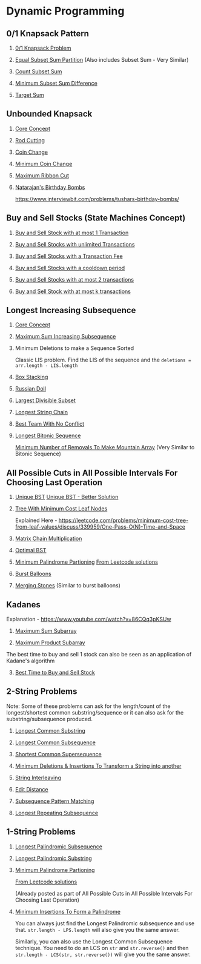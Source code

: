 # Dynamic Programming

## 0/1 Knapsack Pattern

1. [0/1 Knapsack Problem](./Notes/0-1Knapsack.md)

2. [Equal Subset Sum Partition](./Notes/Equal-Subset-Sum-Partition.md)
   (Also includes Subset Sum - Very Similar)

3. [Count Subset Sum](./Notes/count-subset-sum.md)

4. [Minimum Subset Sum Difference](./Notes/Minimum-Subset-Sum-Difference.md)

5. [Target Sum](./Notes/Target-Sum.md)

## Unbounded Knapsack

1. [Core Concept](./Notes/Unbounded-Knapsack.md)

2. [Rod Cutting](./Notes/Rod-Cutting.md)

3. [Coin Change](./Notes/Coin-Change.md)

4. [Minimum Coin Change](./Notes/Minimum-Coin-Change.md)

5. [Maximum Ribbon Cut](./Notes/Max-Ribbon-Cut.md)

6. [Natarajan's Birthday Bombs](./Notes/Natarajans-Birthday-Bombs.md)

   https://www.interviewbit.com/problems/tushars-birthday-bombs/

## Buy and Sell Stocks (State Machines Concept)

1. [Buy and Sell Stock with at most 1 Transaction](./Buy-Sell-Stocks/at-most-1-transaction.js)

2. [Buy and Sell Stocks with unlimited Transactions](./Buy-Sell-Stocks/buy-sell-unlimited-transactions.js)

3. [Buy and Sell Stocks with a Transaction Fee](./Buy-Sell-Stocks/buy-sell-transaction-fee.js)

4. [Buy and Sell Stocks with a cooldown period](./Buy-Sell-Stocks/buy-sell-with-cooldown.js)

5. [Buy and Sell Stocks with at most 2 transactions](./Buy-Sell-Stocks/buy-sell-at-most-2-transactions.js)

6. [Buy and Sell Stock with at most k transactions](./Buy-Sell-Stocks/buy-sell-at-most-k-transactions.js)

## Longest Increasing Subsequence

1. [Core Concept](./Notes/Longest-Increasing-Subsequence.md)

2. [Maximum Sum Increasing Subsequence](./Notes/Maximum-Sum-Increasing-Subsequence.md)

3. Minimum Deletions to make a Sequence Sorted

   Classic LIS problem. Find the LIS of the sequence and the `deletions = arr.length - LIS.length`

4. [Box Stacking](./Box-Stacking/boxStacking.js)

5. [Russian Doll](./Notes/Russian-Doll.md)

6. [Largest Divisible Subset](./Notes/Largest-Divisible-Subset.md)

7. [Longest String Chain](./Notes/Longest-String-Chain.md)

8. [Best Team With No Conflict](./Notes/Best-Team-With-No-Conflict.md)

9. [Longest Bitonic Sequence](./Notes/Longest-Bitonic-Sequence.md)

   [Minimum Number of Removals To Make Mountain Array](./Longest-Bitonic-Sequence/minimum-number-of-removals-to-make-mountain-array.js) (Very Similar to Bitonic Sequence)

## All Possible Cuts in All Possible Intervals For Choosing Last Operation

1. [Unique BST](./Unique-BST/unique-bst.js)
   [Unique BST - Better Solution](./Unique-BST/unique-bst-2.js)

2. [Tree With Minimum Cost Leaf Nodes](./Tree-With-Min-Cost-Leaf-Nodes/min-cost-leaf-nodes-stack.js)

   Explained Here - https://leetcode.com/problems/minimum-cost-tree-from-leaf-values/discuss/339959/One-Pass-O(N)-Time-and-Space

3. [Matrix Chain Multiplication](./Matrix-Chain-Multiplication/matrix-chain-multiplication.js)

4. [Optimal BST](./Optimal-BST/optimal-bst.js)

5. [Minimum Palindrome Partioning](./Min-Palindrome-Partitioning/min-palindrome-partitioning-optimized.js)
   [From Leetcode solutions](./Min-Palindrome-Partitioning/min-palindrome-partitioning-smart.js)

6. [Burst Balloons](./Burst-Balloons/burst-balloons.js)

7. [Merging Stones](./Burst-Balloons/merge-stones.js) (Similar to burst balloons)

## Kadanes

Explanation - https://www.youtube.com/watch?v=86CQq3pKSUw

1. [Maximum Sum Subarray](./Kadanes/maxSubarrayKadane.js)

2. [Maximum Product Subarray](./Kadanes/maxProductSubarray-elegant.js)

The best time to buy and sell 1 stock can also be seen as an application of Kadane's algorithm

3.  [Best Time to Buy and Sell Stock](./Buy-Sell-Stocks/at-most-1-transaction.js)

## 2-String Problems

Note: Some of these problems can ask for the length/count of the longest/shortest common substring/sequence
or it can also ask for the substring/subsequence produced.

1. [Longest Common Substring](./Notes/Longest-Common-Substring.md)

2. [Longest Common Subsequence](./Notes/Longest-Common-Subsequence.md)

3. [Shortest Common Supersequence](./Notes/Shortest-Common-Supersequence.md)

4. [Minimum Deletions & Insertions To Transform a String into another](./Notes/Minimum-insertions-deletions-transform.md)

5. [String Interleaving](./String-Interleaving/string-interleaving-optimized.js)

6. [Edit Distance](./Notes/Edit-Distance.md)

7. [Subsequence Pattern Matching](./Notes/Subsequence-Pattern-Matching.md)

8. [Longest Repeating Subsequence](./Notes/Longest-Repeating-Sequence.md)

## 1-String Problems

1. [Longest Palindromic Subsequence](./Notes/Longest-Palindromic-Subsequence.md)

2. [Longest Palindromic Substring](./Notes/Longest-Palindromic-Substring.md)

3. [Minimum Palindrome Partioning](./Min-Palindrome-Partitioning/min-palindrome-partitioning-optimized.js)

   [From Leetcode solutions](./Min-Palindrome-Partitioning/min-palindrome-partitioning-smart.js)

   (Already posted as part of All Possible Cuts in All Possible Intervals For Choosing Last Operation)

4. [Minimum Insertions To Form a Palindrome](./Minimum-Insertion-To-Form-Palindrome/min-insertion-form-palindrome.js)

   You can always just find the Longest Palindromic subsequence and use that. `str.length - LPS.length` will also give you the same answer.

   Similarly, you can also use the Longest Common Subsequence technique. You need to do an LCS on `str` and `str.reverse()` and then `str.length - LCS(str, str.reverse())` will give you the same answer.

